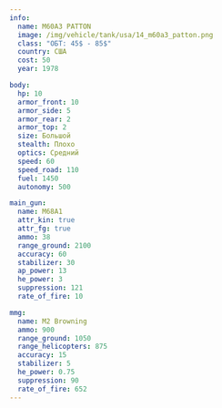 ```yaml
---
info:
  name: M60A3 PATTON
  image: /img/vehicle/tank/usa/14_m60a3_patton.png
  class: "ОБТ: 45$ - 85$"
  country: США
  cost: 50
  year: 1978

body:
  hp: 10
  armor_front: 10
  armor_side: 5
  armor_rear: 2
  armor_top: 2
  size: Большой
  stealth: Плохо
  optics: Средний
  speed: 60
  speed_road: 110
  fuel: 1450
  autonomy: 500

main_gun:
  name: M68A1
  attr_kin: true
  attr_fg: true
  ammo: 38
  range_ground: 2100
  accuracy: 60
  stabilizer: 30
  ap_power: 13
  he_power: 3
  suppression: 121
  rate_of_fire: 10

mmg:
  name: M2 Browning
  ammo: 900
  range_ground: 1050
  range_helicopters: 875
  accuracy: 15
  stabilizer: 5
  he_power: 0.75
  suppression: 90
  rate_of_fire: 652
---
```

